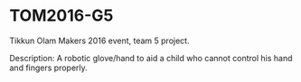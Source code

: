 # TOM2016-G5
Tikkun Olam Makers 2016 event, team 5 project.

Description: A robotic glove/hand to aid a child who cannot control his hand and fingers properly.
